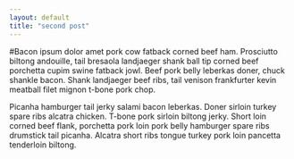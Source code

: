 ```yaml
---
layout: default
title: "second post"
---
```


#Bacon ipsum dolor amet pork cow fatback corned beef ham. Prosciutto biltong andouille, tail bresaola landjaeger shank ball tip corned beef porchetta cupim swine fatback jowl. Beef pork belly leberkas doner, chuck shankle bacon. Shank landjaeger beef ribs, tail venison frankfurter kevin meatball filet mignon t-bone pork chop.

Picanha hamburger tail jerky salami bacon leberkas. Doner sirloin turkey spare ribs alcatra chicken. T-bone pork sirloin biltong jerky. Short loin corned beef flank, porchetta pork loin pork belly hamburger spare ribs drumstick tail picanha. Alcatra short ribs tongue turkey pork loin pancetta tenderloin biltong.